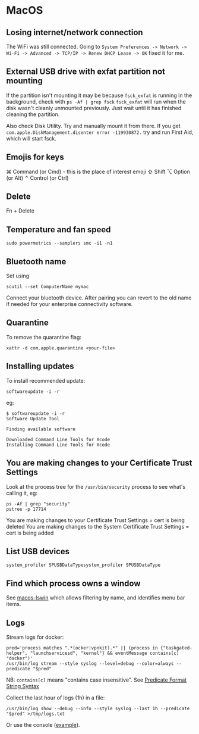 # MacOS

## Losing internet/network connection

The WiFi was still connected. Going to `System Preferences -> Network -> Wi-Fi -> Advanced -> TCP/IP -> Renew DHCP Lease -> OK` fixed it for me.

## External USB drive with exfat partition not mounting

If the partition isn't mounting it may be because `fsck_exfat` is running in the background, check with `ps -Af | grep fsck`
`fsck_exfat` will run when the disk wasn't cleanly unmounted previously.
Just wait until it has finished cleaning the partition.

Also check Disk Utility. Try and manually mount it from there. If you get `com.apple.DiskManagement.disenter error -119930872.` try and run First Aid, which will start fsck.

## Emojis for keys

⌘ Command (or Cmd) - this is the place of interest emoji
⇧ Shift
⌥ Option (or Alt)
⌃ Control (or Ctrl)

## Delete

Fn + Delete

## Temperature and fan speed

```
sudo powermetrics --samplers smc -i1 -n1
```

## Bluetooth name

Set using

```
scutil --set ComputerName mymac
```

Connect your bluetooth device. After pairing you can revert to the old name if needed for your enterprise connectivity software.

## Quarantine

To remove the quarantine flag:

```
xattr -d com.apple.quarantine <your-file>
```

## Installing updates

To install recommended update:

```
softwareupdate -i -r
```

eg:

```
$ softwareupdate -i -r
Software Update Tool

Finding available software

Downloaded Command Line Tools for Xcode
Installing Command Line Tools for Xcode
```

## You are making changes to your Certificate Trust Settings

Look at the process tree for the `/usr/bin/security` process to see what's calling it, eg:

```
ps -Af | grep "security"
pstree -p 17714
```

You are making changes to your Certificate Trust Settings = cert is being deleted
You are making changes to the System Certificate Trust Settings = cert is being added

## List USB devices

```
system_profiler SPUSBDataTypesystem_profiler SPUSBDataType
```

## Find which process owns a window

See [macos-lswin](https://github.com/tekumara/macos-lswin) which allows filtering by name, and identifies menu bar items.

## Logs

Stream logs for docker:

```
pred='process matches ".*(ocker|vpnkit).*" || (process in {"taskgated-helper", "launchservicesd", "kernel"} && eventMessage contains[c] "docker")'
/usr/bin/log stream --style syslog --level=debug --color=always --predicate "$pred"
```

NB: `contains[c]` means "contains case insensitive". See [Predicate Format String Syntax](https://developer.apple.com/library/archive/documentation/Cocoa/Conceptual/Predicates/Articles/pSyntax.html)

Collect the last hour of logs (1h) in a file:

```
/usr/bin/log show --debug --info --style syslog --last 1h --predicate "$pred" >/tmp/logs.txt
```

Or use the console ([example](https://docs.docker.com/desktop/troubleshoot/overview/#check-the-logs)).
